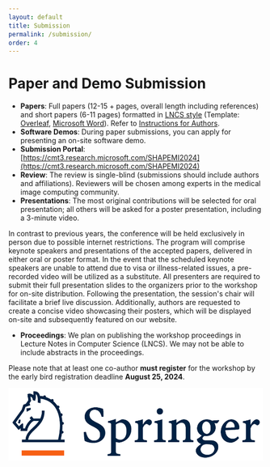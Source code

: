 ```yaml
---
layout: default
title: Submission
permalink: /submission/
order: 4
---
```

# Paper and Demo Submission

* **Papers**: Full papers (12-15 + pages, overall length including references) and short papers (6-11 pages) formatted in [LNCS style](https://www.springer.com/gp/computer-science/lncs/conference-proceedings-guidelines) (Template:    [Overleaf](https://www.overleaf.com/latex/templates/springer-lecture-notes-in-computer-science/kzwwpvhwnvfj), [Microsoft Word](https://resource-cms.springernature.com/springer-cms/rest/v1/content/19238706/data/v1)). Refer to [Instructions for Authors](https://resource-cms.springernature.com/springer-cms/rest/v1/content/19242230/data/).
* **Software Demos**: During paper submissions, you can apply for presenting an on-site software demo.
* **Submission Portal**: [https://cmt3.research.microsoft.com/SHAPEMI2024](https://cmt3.research.microsoft.com/SHAPEMI2024)
* **Review**: The review is single-blind (submissions should include authors and affiliations). Reviewers will be chosen among experts in the medical image computing community.
* **Presentations**: The most original contributions will be selected for oral presentation; all others will be asked for a poster presentation, including a 3-minute video.

In contrast to previous years, the conference will be held exclusively in person due to possible internet restrictions. 
The program will comprise keynote speakers and presentations of the accepted papers, delivered in either oral or poster format.
In the event that the scheduled keynote speakers are unable to attend due to visa or illness-related issues, a pre-recorded video will be utilized as a substitute. 
All presenters are required to submit their full presentation slides to the organizers prior to the workshop for on-site distribution.
Following the presentation, the session's chair will facilitate a brief live discussion. 
Additionally, authors are requested to create a concise video showcasing their posters, which will be displayed on-site and subsequently featured on our website.

* **Proceedings**: We plan on publishing the workshop proceedings in Lecture Notes in Computer Science (LNCS). We may not be able to include abstracts in the proceedings. 

Please note that at least one co-author **must register** for the workshop by the early bird registration deadline **August 25, 2024**.

![Springer](../images/springer.png "Springer")
